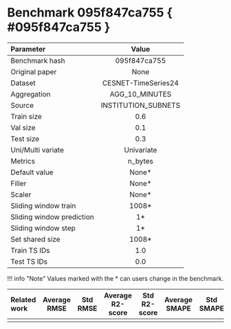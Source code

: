 # Benchmark 095f847ca755 { #095f847ca755 }

| Parameter | Value |
|:-----------------|:-----------------:|
| Benchmark hash |  095f847ca755 |
| Original paper |  None |
| Dataset |  CESNET-TimeSeries24 |
| Aggregation |  AGG_10_MINUTES |
| Source |  INSTITUTION_SUBNETS |
| Train size |  0.6 |
| Val size |  0.1 |
| Test size |  0.3 |
| Uni/Multi variate |  Univariate |
| Metrics |  n_bytes |
| Default value |  None* |
| Filler |  None* |
| Scaler |  None* |
| Sliding window train |  1008* |
| Sliding window prediction |  1* |
| Sliding window step |  1* |
| Set shared size |  1008* |
| Train TS IDs |  1.0 |
| Test TS IDs |  0.0 |

!!! info "Note"
    Values marked with the * can users change in the benchmark.

| Related work | Average RMSE | Std RMSE | Average R2-score | Std R2-score | Average SMAPE | Std SMAPE |
|:-----------------|:-----------------:|:-----------------:|:-----------------:|:-----------------:|:-----------------:|:-----------------:|
|  |   |  |  |  |  |  |
